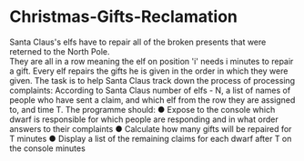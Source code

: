 # Christmas-Gifts-Reclamation

Santa Claus's elfs have to repair all of the broken presents that were reterned to the North Pole.  
They are all in a row meaning the elf on position 'i' needs i minutes to repair a gift.
Every elf repairs the gifts he is
given in the order in which they were given.
The task is to help Santa Claus track down the process of processing
complaints:
According to Santa Claus number of elfs - N, a list of names of people who have sent
a claim, and which elf from the row they are assigned to, and time T. The programme should:
● Expose to the console which dwarf is responsible for which people are responding and in what order
answers to their complaints
● Calculate how many gifts will be repaired for T minutes
● Display a list of the remaining claims for each dwarf after T on the console
minutes

